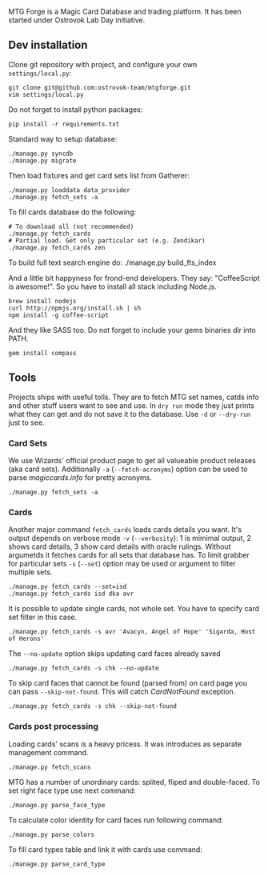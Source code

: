 MTG Forge is a Magic Card Database and trading platform. It has been started under Ostrovok Lab Day initiative.

## Dev installation

Clone git repository with project, and configure your own `settings/local.py`:

    git clone git@github.com:ostrovok-team/mtgforge.git
    vim settings/local.py

Do not forget to install python packages:

    pip install -r requirements.txt

Standard way to setup database:

    ./manage.py syncdb
    ./manage.py migrate

Then load fixtures and get card sets list from Gatherer:

    ./manage.py loaddata data_provider
    ./manage.py fetch_sets -a

To fill cards database do the following:

    # To download all (not recommended)
    ./manage.py fetch_cards
    # Partial load. Get only particular set (e.g. Zendikar)
    ./manage.py fetch_cards zen

To build full text search engine do:
    ./manage.py build_fts_index

And a little bit happyness for frond-end developers. They say: "CoffeeScript is awesome!". So you have to install all stack including Node.js.

    brew install nodejs
    curl http://npmjs.org/install.sh | sh
    npm install -g coffee-script

And they like SASS too. Do not forget to include your gems binaries dir into PATH.

    gem install compass

## Tools

Projects ships with useful tolls. They are to fetch MTG set names, catds info and other stuff users want to see and use. In `dry run` mode they just prints what they can get and do not save it to the database. Use `-d` or `--dry-run` just to see.

### Card Sets

We use Wizards' official product page to get all valueable product releases (aka card sets). Additionally `-a` (`--fetch-acronyms`) option can be used to parse *magiccards.info* for pretty acronyms.

    ./manage.py fetch_sets -a

### Cards

Another major command `fetch_cards` loads cards details you want. It's output
depends on verbose mode `-v` (`--verbosity`): 1 is mimimal output, 2 shows
card details, 3 show card details with oracle rulings. Without argumetds it
fetches cards for all sets that database has. To limit grabber for particular
sets `-s` (`--set`) option may be used or argument to filter multiple sets.

    ./manage.py fetch_cards --set=isd
    ./manage.py fetch_cards isd dka avr

It is possible to update single cards, not whole set. You have to specify
card set filter in this case.

    ./manage.py fetch_cards -s avr 'Avacyn, Angel of Hope' 'Sigarda, Host of Herons'

The `--no-update` option skips updating card faces already saved

    ./manage.py fetch_cards -s chk --no-update

To skip card faces that cannot be found (parsed from) on card page you can pass `--skip-not-found`. This will catch *CardNotFound* exception.

    ./manage.py fetch_cards -s chk --skip-not-found

### Cards post processing

Loading cards' scans is a heavy pricess. It was introduces as separate management command.

    ./manage.py fetch_scans

MTG has a number of unordinary cards: splited, fliped and double-faced. To set right face type use next command:

    ./manage.py parse_face_type

To calculate color identity for card faces run following command:

    ./manage.py parse_colors

To fill card types table and link it with cards use command:

    ./manage.py parse_card_type
